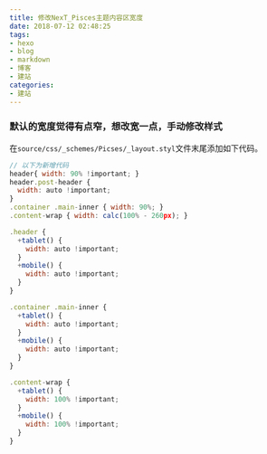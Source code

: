```yaml
---
title: 修改NexT_Pisces主题内容区宽度
date: 2018-07-12 02:48:25
tags:
- hexo
- blog
- markdown
- 博客
- 建站
categories:
- 建站
---
```


### 默认的宽度觉得有点窄，想改宽一点，手动修改样式
在`source/css/_schemes/Picses/_layout.styl`文件末尾添加如下代码。

```javascript
// 以下为新增代码
header{ width: 90% !important; }
header.post-header {
  width: auto !important;
}
.container .main-inner { width: 90%; }
.content-wrap { width: calc(100% - 260px); }

.header {
  +tablet() {
    width: auto !important;
  }
  +mobile() {
    width: auto !important;
  }
}

.container .main-inner {
  +tablet() {
    width: auto !important;
  }
  +mobile() {
    width: auto !important;
  }
}

.content-wrap {
  +tablet() {
    width: 100% !important;
  }
  +mobile() {
    width: 100% !important;
  }
}
```

